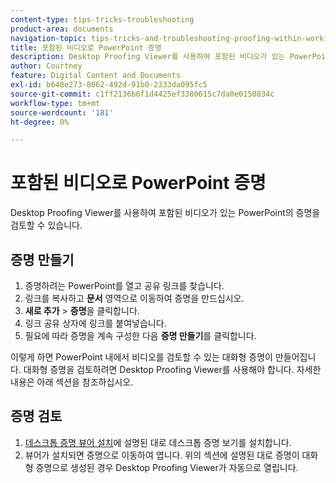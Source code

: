 ```yaml
---
content-type: tips-tricks-troubleshooting
product-area: documents
navigation-topic: tips-tricks-and-troubleshooting-proofing-within-workfront
title: 포함된 비디오로 PowerPoint 증명
description: Desktop Proofing Viewer를 사용하여 포함된 비디오가 있는 PowerPoint의 증명을 검토할 수 있습니다.
author: Courtney
feature: Digital Content and Documents
exl-id: b648e273-8062-492d-91b0-2333da095fc5
source-git-commit: c1ff2136b6f1d4425ef3380615c7da0e0150834c
workflow-type: tm+mt
source-wordcount: '181'
ht-degree: 0%

---
```


# 포함된 비디오로 PowerPoint 증명

Desktop Proofing Viewer를 사용하여 포함된 비디오가 있는 PowerPoint의 증명을 검토할 수 있습니다.

## 증명 만들기

1. 증명하려는 PowerPoint를 열고 공유 링크를 찾습니다.
1. 링크를 복사하고 **문서** 영역으로 이동하여 증명을 만드십시오.
1. **새로 추가** > **증명**&#x200B;을 클릭합니다.
1. 링크 공유 상자에 링크를 붙여넣습니다.
1. 필요에 따라 증명을 계속 구성한 다음 **증명 만들기**&#x200B;를 클릭합니다.

이렇게 하면 PowerPoint 내에서 비디오를 검토할 수 있는 대화형 증명이 만들어집니다. 대화형 증명을 검토하려면 Desktop Proofing Viewer를 사용해야 합니다. 자세한 내용은 아래 섹션을 참조하십시오.

## 증명 검토

1. [데스크톱 증명 뷰어 설치](/help/quicksilver/review-and-approve-work/proofing/use-the-desktop-proofing-viewer/installing-desktop-proofing-viewer.md)에 설명된 대로 데스크톱 증명 보기를 설치합니다.
1. 뷰어가 설치되면 증명으로 이동하여 엽니다. 위의 섹션에 설명된 대로 증명이 대화형 증명으로 생성된 경우 Desktop Proofing Viewer가 자동으로 열립니다.
